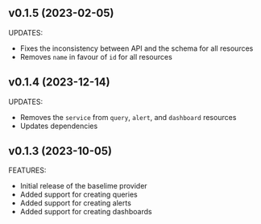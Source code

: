 ## v0.1.5 (2023-02-05)

UPDATES:
* Fixes the inconsistency between API and the schema for all resources
* Removes `name` in favour of `id` for all resources

## v0.1.4 (2023-12-14)

UPDATES:
* Removes the `service` from `query`, `alert`, and `dashboard` resources
* Updates dependencies

## v0.1.3 (2023-10-05)

FEATURES:
* Initial release of the baselime provider
* Added support for creating queries
* Added support for creating alerts
* Added support for creating dashboards